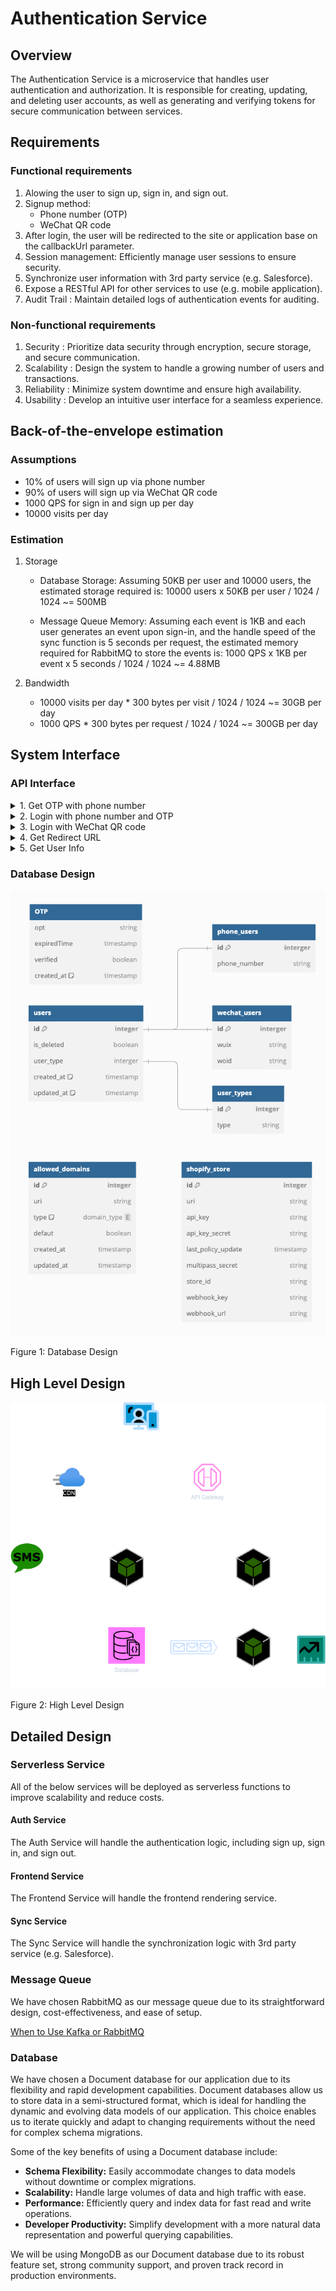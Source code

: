 # Authentication Service

## Overview

The Authentication Service is a microservice that handles user authentication and authorization. It is responsible for creating, updating, and deleting user accounts, as well as generating and verifying tokens for secure communication between services.

## Requirements

### Functional requirements

1. Alowing the user to sign up, sign in, and sign out.
2. Signup method:
   - Phone number (OTP)
   - WeChat QR code
3. After login, the user will be redirected to the site or application base on the callbackUrl parameter.
4. Session management: Efficiently manage user sessions to ensure security.
5. Synchronize user information with 3rd party service (e.g. Salesforce).
6. Expose a RESTful API for other services to use (e.g. mobile application).
7. Audit Trail : Maintain detailed logs of authentication events for auditing.

### Non-functional requirements

1. Security : Prioritize data security through encryption, secure storage, and secure communication.
2. Scalability : Design the system to handle a growing number of users and transactions.
3. Reliability : Minimize system downtime and ensure high availability.
4. Usability : Develop an intuitive user interface for a seamless experience.

## Back-of-the-envelope estimation

### Assumptions

- 10% of users will sign up via phone number
- 90% of users will sign up via WeChat QR code
- 1000 QPS for sign in and sign up per day
- 10000 visits per day

### Estimation

1. Storage
   - Database Storage: Assuming 50KB per user and 10000 users, the estimated storage required is:
      10000 users x 50KB per user / 1024 / 1024 ~= 500MB

   - Message Queue Memory: Assuming each event is 1KB and each user generates an event upon sign-in, and the handle speed of the sync function is 5 seconds per request, the estimated memory required for RabbitMQ to store the events is:
      1000 QPS x 1KB per event x 5 seconds / 1024 / 1024 ~= 4.88MB

2. Bandwidth
   - 10000 visits per day * 300 bytes per visit / 1024 / 1024 ~= 30GB per day
   - 1000 QPS * 300 bytes per request / 1024 / 1024 ~= 300GB per day

## System Interface

### API Interface

<details>
<summary>1. Get OTP with phone number</summary>

- **Endpoint:** `/api/v1/get_otp`
- **Method:** `GET`
- **Description:** Get OTP with phone number.
- **Path Parameter:**
- `phone_number`: The phone number.
- **Response:**

   ```json
   {
      "key": "secret_key"
   }
   ```

</details>

<details>
<summary>2. Login with phone number and OTP</summary>

- **Endpoint:** `/api/v1/login_phone`
- **Method:** `POST`
- **Description:** Login with phone number and OTP.
- **Request Body:**

   ```json
   {
      "phone_number": "1234567890",
      "otp": "123456",
      "key": "secret_key"
   }
   ```

- **Response:**
   Set session via cookie.

   ```json
   {
      "success": true
   }
   ```

</details>

<details>
<summary>3. Login with WeChat QR code</summary>

- **Endpoint:** `/api/v1/login_wechat`
- **Method:** `POST`
- **Description:** Login with WeChat QR code.
- **Request Body:**

   ```json
   {
      "code": "code_from_wechat"
   }
   ```

- **Response:**
   Set session via cookie.

   ```json
   {
      "success": true
   }
   ```

</details>

<details>
<summary>4. Get Redirect URL</summary>

- **Endpoint:** `/api/v1/redirect_url`
- **Method:** `GET`
- **Header:** Auth session from cookie
- **Description:** Get Redirect URL.
- **Path Parameter:**

   ```json
   {
      "callback_url": "callback_url"
   }
   ```

- **Response:**

   ```json
   {
      "redirect_url": "redirect_url"
   }
   ```

</details>

<details>
<summary>5. Get User Info</summary>

- **Endpoint:** `/api/v1/user`
- **Method:** `GET`
- **Description:** Get Redirect URL.
- **Path Parameter:**

   ```json
   {
      "token": "token"
   }
   ```

- **Response:**

   ```json
   {
      "phone_number": "1234567890",
      "wuid": "wuid"
   }
   ```

</details>

### Database Design

![Database Design](database.png)

Figure 1: Database Design

## High Level Design

![High Level Design](high-level-architech.png)

Figure 2: High Level Design

## Detailed Design

### Serverless Service

All of the below services will be deployed as serverless functions to improve scalability and reduce costs.

#### Auth Service

The Auth Service will handle the authentication logic, including sign up, sign in, and sign out.

#### Frontend Service

The Frontend Service will handle the frontend rendering service.

#### Sync Service

The Sync Service will handle the synchronization logic with 3rd party service (e.g. Salesforce).

### Message Queue

We have chosen RabbitMQ as our message queue due to its straightforward design, cost-effectiveness, and ease of setup.

[When to Use Kafka or RabbitMQ](https://www.youtube.com/watch?v=w8xWTIFU4C8)

### Database

We have chosen a Document database for our application due to its flexibility and rapid development capabilities. Document databases allow us to store data in a semi-structured format, which is ideal for handling the dynamic and evolving data models of our application. This choice enables us to iterate quickly and adapt to changing requirements without the need for complex schema migrations.

Some of the key benefits of using a Document database include:

- **Schema Flexibility:** Easily accommodate changes to data models without downtime or complex migrations.
- **Scalability:** Handle large volumes of data and high traffic with ease.
- **Performance:** Efficiently query and index data for fast read and write operations.
- **Developer Productivity:** Simplify development with a more natural data representation and powerful querying capabilities.

We will be using MongoDB as our Document database due to its robust feature set, strong community support, and proven track record in production environments.
